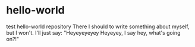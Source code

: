 # hello-world
test hello-world repository
There I should to write something about myself, but I won't.
I'll just say: "Heyeyeyeyey Heyeyey, I say hey, what's going on?!"
